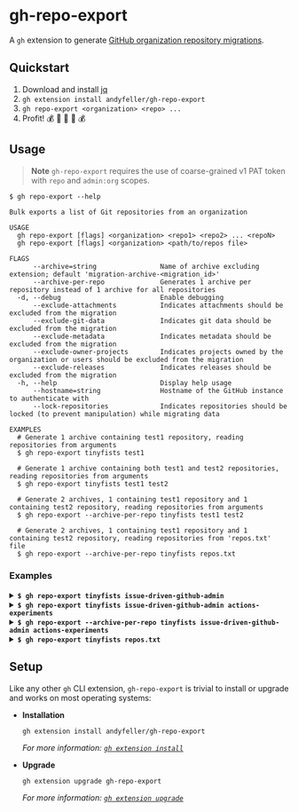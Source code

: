 # gh-repo-export

A `gh` extension to generate [GitHub organization repository migrations](https://docs.github.com/en/enterprise-cloud@latest/rest/migrations/orgs).

## Quickstart

1. Download and install [jq](https://stedolan.github.io/jq/download/)
1. `gh extension install andyfeller/gh-repo-export`
1. `gh repo-export <organization> <repo> ...`
1. Profit! :moneybag: :money_with_wings: :money_mouth_face: :money_with_wings: :moneybag:

## Usage

> **Note**
> `gh-repo-export` requires the use of coarse-grained v1 PAT token with `repo` and `admin:org` scopes.

```shell
$ gh repo-export --help

Bulk exports a list of Git repositories from an organization

USAGE
  gh repo-export [flags] <organization> <repo1> <repo2> ... <repoN>
  gh repo-export [flags] <organization> <path/to/repos file>

FLAGS
      --archive=string                Name of archive excluding extension; default 'migration-archive-<migration_id>'
      --archive-per-repo              Generates 1 archive per repository instead of 1 archive for all repositories
  -d, --debug                         Enable debugging
      --exclude-attachments           Indicates attachments should be excluded from the migration
      --exclude-git-data              Indicates git data should be excluded from the migration
      --exclude-metadata              Indicates metadata should be excluded from the migration
      --exclude-owner-projects        Indicates projects owned by the organization or users should be excluded from the migration
      --exclude-releases              Indicates releases should be excluded from the migration
  -h, --help                          Display help usage
      --hostname=string               Hostname of the GitHub instance to authenticate with
      --lock-repositories             Indicates repositories should be locked (to prevent manipulation) while migrating data

EXAMPLES
  # Generate 1 archive containing test1 repository, reading repositories from arguments
  $ gh repo-export tinyfists test1

  # Generate 1 archive containing both test1 and test2 repositories, reading repositories from arguments
  $ gh repo-export tinyfists test1 test2

  # Generate 2 archives, 1 containing test1 repository and 1 containing test2 repository, reading repositories from arguments
  $ gh repo-export --archive-per-repo tinyfists test1 test2

  # Generate 2 archives, 1 containing test1 repository and 1 containing test2 repository, reading repositories from 'repos.txt' file
  $ gh repo-export --archive-per-repo tinyfists repos.txt
```

### Examples

<details><summary><b><code>$ gh repo-export tinyfists issue-driven-github-admin</code></b></summary>
<p>

```shell
Reading repositories from arguments: issue-driven-github-admin
Starting migration 3431913 for repositories: issue-driven-github-admin
Watching migration 3431913 with 'exporting' state
Watching migration 3431913 with 'exporting' state
Watching migration 3431913 with 'exporting' state
Watching migration 3431913 with 'exported' state
Downloading migration 3431913 archive to migration-archive-3431913.tar.gz
```
</p>
</details>

<details><summary><b><code>$ gh repo-export tinyfists issue-driven-github-admin actions-experiments</code></b></summary>
<p>

```shell
Reading repositories from arguments: issue-driven-github-admin actions-experiments
Starting migration 3431922 for repositories: issue-driven-github-admin actions-experiments
Watching migration 3431922 with 'exporting' state
Watching migration 3431922 with 'exporting' state
Watching migration 3431922 with 'exporting' state
Watching migration 3431922 with 'exporting' state
Watching migration 3431922 with 'exported' state
Downloading migration 3431922 archive to migration-archive-3431922.tar.gz
```
</p>
</details>

<details><summary><b><code>$ gh repo-export --archive-per-repo tinyfists issue-driven-github-admin actions-experiments</code></b></summary>
<p>

```shell
Reading repositories from arguments: issue-driven-github-admin actions-experiments
Starting migration 3431937 for repositories: issue-driven-github-admin
Starting migration 3431938 for repositories: actions-experiments
Watching migration 3431937 with 'exporting' state
Watching migration 3431938 with 'exporting' state
Watching migration 3431937 with 'exporting' state
Watching migration 3431938 with 'exported' state
Watching migration 3431937 with 'exporting' state
Watching migration 3431937 with 'exported' state
Downloading migration 3431937 archive to migration-archive-3431937.tar.gz
Downloading migration 3431938 archive to migration-archive-3431938.tar.gz
```
</p>
</details>

<details><summary><b><code>$ gh repo-export tinyfists repos.txt</code></b></summary>
<p>

```shell
Reading repositories from file: repos.txt
Starting migration 3431982 for repositories:  issue-driven-github-admin actions-experiments
Watching migration 3431982 with 'exporting' state
Watching migration 3431982 with 'exporting' state
Watching migration 3431982 with 'exporting' state
Watching migration 3431982 with 'exported' state
Downloading migration 3431982 archive to migration-archive-3431982.tar.gz
```
</p>
</details>

## Setup

Like any other `gh` CLI extension, `gh-repo-export` is trivial to install or upgrade and works on most operating systems:

- **Installation**

  ```shell
  gh extension install andyfeller/gh-repo-export
  ```
  
  _For more information: [`gh extension install`](https://cli.github.com/manual/gh_extension_install)_

- **Upgrade**

  ```shell
  gh extension upgrade gh-repo-export
  ```

  _For more information: [`gh extension upgrade`](https://cli.github.com/manual/gh_extension_upgrade)_

